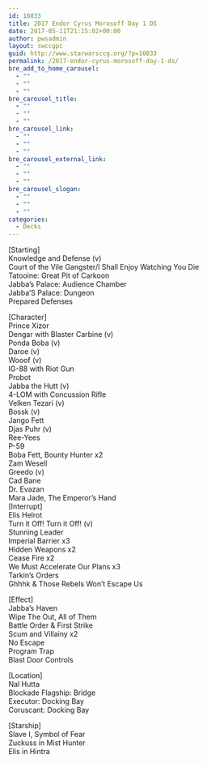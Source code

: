```yaml
---
id: 10833
title: 2017 Endor Cyrus Morosoff Day 1 DS
date: 2017-05-11T21:15:02+00:00
author: pwsadmin
layout: swccgpc
guid: http://www.starwarsccg.org/?p=10833
permalink: /2017-endor-cyrus-morosoff-day-1-ds/
bre_add_to_home_carousel:
  - ""
  - ""
  - ""
bre_carousel_title:
  - ""
  - ""
  - ""
bre_carousel_link:
  - ""
  - ""
  - ""
bre_carousel_external_link:
  - ""
  - ""
  - ""
bre_carousel_slogan:
  - ""
  - ""
  - ""
categories:
  - Decks
---
```

[Starting]  
Knowledge and Defense (v)  
Court of the Vile Gangster/I Shall Enjoy Watching You Die  
Tatooine: Great Pit of Carkoon  
Jabba&#8217;s Palace: Audience Chamber  
Jabba&#8217;S Palace: Dungeon  
Prepared Defenses

[Character]  
Prince Xizor  
Dengar with Blaster Carbine (v)  
Ponda Boba (v)  
Daroe (v)  
Wooof (v)  
IG-88 with Riot Gun  
Probot  
Jabba the Hutt (v)  
4-LOM with Concussion Rifle  
Velken Tezari (v)  
Bossk (v)  
Jango Fett  
Djas Puhr (v)  
Ree-Yees  
P-59  
Boba Fett, Bounty Hunter x2  
Zam Wesell  
Greedo (v)  
Cad Bane  
Dr. Evazan  
Mara Jade, The Emperor&#8217;s Hand  
[Interrupt]  
Elis Helrot  
Turn it Off! Turn it Off! (v)  
Stunning Leader  
Imperial Barrier x3  
Hidden Weapons x2  
Cease Fire x2  
We Must Accelerate Our Plans x3  
Tarkin&#8217;s Orders  
Ghhhk & Those Rebels Won&#8217;t Escape Us

[Effect]  
Jabba&#8217;s Haven  
Wipe The Out, All of Them  
Battle Order & First Strike  
Scum and Villainy x2  
No Escape  
Program Trap  
Blast Door Controls

[Location]  
Nal Hutta  
Blockade Flagship: Bridge  
Executor: Docking Bay  
Coruscant: Docking Bay

[Starship]  
Slave I, Symbol of Fear  
Zuckuss in Mist Hunter  
Elis in Hintra